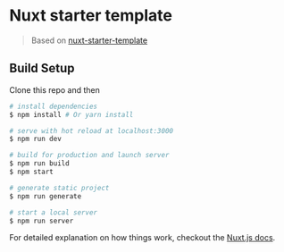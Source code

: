# Nuxt starter template

> Based on [nuxt-starter-template](https://github.com/nuxt-community/starter-template)

## Build Setup

Clone this repo and then  

``` bash
# install dependencies
$ npm install # Or yarn install

# serve with hot reload at localhost:3000
$ npm run dev

# build for production and launch server
$ npm run build
$ npm start

# generate static project
$ npm run generate

# start a local server
$ npm run server
```

For detailed explanation on how things work, checkout the [Nuxt.js docs](https://github.com/nuxt/nuxt.js).
